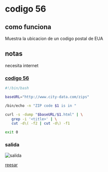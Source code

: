 # codigo 56
## como funciona
Muestra la ubicacion de un codigo postal de EUA

## notas
necesita internet

### [codigo 56](Recipes/56zipCode.sh)

```bash
#!/bin/bash

baseURL="http://www.city-data.com/zips"

/bin/echo -n "ZIP code $1 is in "

curl -s -dump "$baseURL/$1.html" | \
   grep -i '<title>' | \
   cut -d\( -f2 | cut -d\) -f1

exit 0
```
### salida 
![salida](Salidas/56.png)

[reesar](README.md)